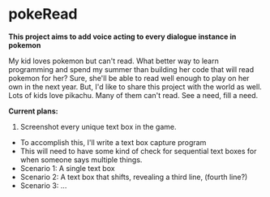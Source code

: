 # pokeRead
 
**This project aims to add voice acting to every dialogue instance in pokemon**

My kid loves pokemon but can't read. What better way to learn programming and spend my summer than building her code that will read pokemon for her? Sure, she'll be able to read well enough to play on her own in the next year. But, I'd like to share this project with the world as well. Lots of kids love pikachu. Many of them can't read. See a need, fill a need.

**Current plans:**

1. Screenshot every unique text box in the game.
 - To accomplish this, I'll write a text box capture program
 - This will need to have some kind of check for sequential text boxes for when someone says multiple things.
 - Scenario 1: A single text box
 - Scenario 2: A text box that shifts, revealing a third line, (fourth line?)
 - Scenario 3: ...
